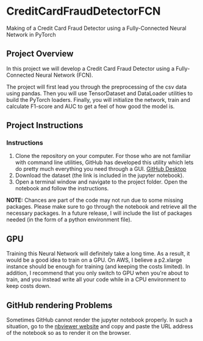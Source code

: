 # CreditCardFraudDetectorFCN
Making of a Credit Card Fraud Detector using a Fully-Connected Neural Network in PyTorch

## Project Overview

In this project we will develop a Credit Card Fraud Detector using a Fully-Connected Neural Network (FCN).

The project will first lead you through the preprocessing of the csv data using pandas. Then you will use TensorDataset and DataLoader utilities to build the PyTorch loaders. Finally, you will initialize the network, train and calculate F1-score and AUC to get a feel of how good the model is.

## Project Instructions

### Instructions

1. Clone the repository on your computer. For those who are not familiar with command line utilities, GitHub has developed this utility which lets do pretty much everything you need through a GUI.
   [GitHub Desktop](https://desktop.github.com/)
2. Download the dataset (the link is included in the jupyter notebook).
3. Open a terminal window and navigate to the project folder. Open the notebook and follow the instructions.

__NOTE:__ Chances are part of the code may not run due to some missing packages. Please make sure to go through the notebook and retrieve all the necessary packages. In a future release, I will include the list of packages needed (in the form of a python environment file).

## GPU

Training this Neural Network will definitely take a long time. As a result, it would be a good idea to train on a GPU. On AWS, I believe a p2.xlarge instance should be enough for training (and keeping the costs limited).
In addition, I recommend that you only switch to GPU when you're about to train, and you instead write all your code while in a CPU environment to keep costs down.

## GitHub rendering Problems

Sometimes GitHub cannot render the jupyter notebook properly. In such a situation, go to the [nbviewer website](https://nbviewer.jupyter.org/) and copy and paste the URL address of the notebook so as to render it on the browser.
